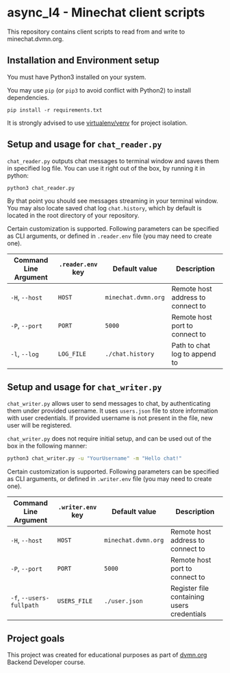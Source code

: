 # async_l4 - Minechat client scripts

This repository contains client scripts to read from and write to minechat.dvmn.org. 

## Installation and Environment setup

You must have Python3 installed on your system.

You may use `pip` (or `pip3` to avoid conflict with Python2) to install dependencies.
```
pip install -r requirements.txt
```
It is strongly advised to use [virtualenv/venv](https://docs.python.org/3/library/venv.html) for project isolation.

## Setup and usage for `chat_reader.py`
`chat_reader.py` outputs chat messages to terminal window and saves them in specified log file. You can use it right out of the box, by running it in python:

```sh
python3 chat_reader.py
```

By that point you should see messages streaming in your terminal window. You may also locate saved chat log `chat.history`, which by default is located in the root directory of your repository. 

Certain customization is supported. Following parameters can be specified as CLI arguments, or defined in `.reader.env` file (you may need to create one).

| Command Line Argument | `.reader.env` key | Default value | Description |
| - | - | - | - |
|  `-H`, `--host` | `HOST` | `minechat.dvmn.org` | Remote host address to connect to |
|  `-P`, `--port` | `PORT` | `5000` | Remote host port to connect to |
|  `-l`, `--log` | `LOG_FILE` | `./chat.history` | Path to chat log to append to |

## Setup and usage for `chat_writer.py`
`chat_writer.py` allows user to send messages to chat, by authenticating them under provided username. It uses `users.json` file to store information with user credentials. If provided username is not present in the file, new user will be registered.

`chat_writer.py` does not require initial setup, and can be used out of the box in the following manner:

```sh
python3 chat_writer.py -u "YourUsername" -m "Hello chat!"
```

Certain customization is supported. Following parameters can be specified as CLI arguments, or defined in `.writer.env` file (you may need to create one).

| Command Line Argument | `.writer.env` key | Default value | Description |
| - | - | - | - |
|  `-H`, `--host` | `HOST` | `minechat.dvmn.org` | Remote host address to connect to |
|  `-P`, `--port` | `PORT` | `5000` | Remote host port to connect to |
|  `-f`, `--users-fullpath` | `USERS_FILE` | `./user.json` | Register file containing users credentials |

## Project goals

This project was created for educational purposes as part of [dvmn.org](https://dvmn.org/) Backend Developer course.
